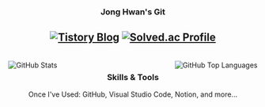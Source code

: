 <div align = "center">
  
  ### Jong Hwan's Git
  <a href="https://sul1074.tistory.com/"><img src="https://img.shields.io/badge/Sul's History-E5511E?style=badge&logo=Tistory&logoColor=white" alt="Tistory Blog"/></a>
  <a href="https://solved.ac/profile/sul1074"><img src="http://mazassumnida.wtf/api/mini/generate_badge?boj=sul1074" alt="Solved.ac Profile"/></a>
  ---
  <br>
</div>

<div>
  <img src="https://github-readme-stats.vercel.app/api?username=sul1074&show_icons=true&theme=dark" alt="GitHub Stats" align="left"/>
  <img src="https://github-readme-stats.vercel.app/api/top-langs/?username=sul1074&layout=compact&theme=dark" alt="GitHub Top Languages" align="right"/>
</div>

<div align="center">
  
  ### Skills & Tools
  Once I've Used: GitHub, Visual Studio Code, Notion, and more...
  
</div>
